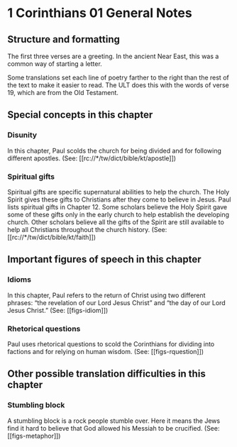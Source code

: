 # 1 Corinthians 01 General Notes
## Structure and formatting

The first three verses are a greeting. In the ancient Near East, this was a common way of starting a letter.

Some translations set each line of poetry farther to the right than the rest of the text to make it easier to read. The ULT does this with the words of verse 19, which are from the Old Testament.

## Special concepts in this chapter

### Disunity
In this chapter, Paul scolds the church for being divided and for following different apostles. (See: [[rc://*/tw/dict/bible/kt/apostle]])

### Spiritual gifts
Spiritual gifts are specific supernatural abilities to help the church. The Holy Spirit gives these gifts to Christians after they come to believe in Jesus. Paul lists spiritual gifts in Chapter 12. Some scholars believe the Holy Spirit gave some of these gifts only in the early church to help establish the developing church. Other scholars believe all the gifts of the Spirit are still available to help all Christians throughout the church history. (See: [[rc://*/tw/dict/bible/kt/faith]])

## Important figures of speech in this chapter

### Idioms

In this chapter, Paul refers to the return of Christ using two different phrases: “the revelation of our Lord Jesus Christ” and “the day of our Lord Jesus Christ.” (See: [[figs-idiom]])

### Rhetorical questions
Paul uses rhetorical questions to scold the Corinthians for dividing into factions and for relying on human wisdom. (See: [[figs-rquestion]])

## Other possible translation difficulties in this chapter

### Stumbling block
A stumbling block is a rock people stumble over. Here it means the Jews find it hard to believe that God allowed his Messiah to be crucified. (See: [[figs-metaphor]])